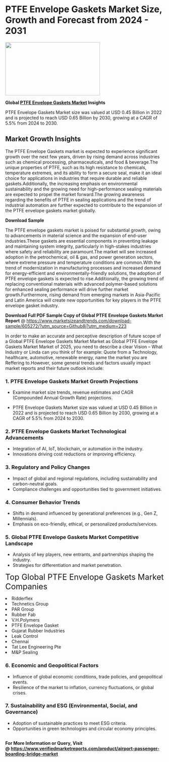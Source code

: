 <H1>PTFE Envelope Gaskets Market Size, Growth and Forecast from 2024 - 2031</H1><img class="aligncenter size-medium wp-image-584254" src="https://thirdeyenews.in/wp-content/uploads/2024/09/Global-Market-Research-300x168.jpeg" alt="" width="300" height="168" /><p><strong>Global&nbsp;<a href="https://www.marketsizeandtrends.com/download-sample/605272/?utm_source=Github8j?utm_medium=223">PTFE Envelope Gaskets Market</a> Insights</strong></p><p>PTFE Envelope Gaskets Market size was valued at USD 0.45 Billion in 2022 and is projected to reach USD 0.65 Billion by 2030, growing at a CAGR of 5.5% from 2024 to 2030.</p><p><h2>Market Growth Insights</h2> <p>The PTFE Envelope Gaskets market is expected to experience significant growth over the next few years, driven by rising demand across industries such as chemical processing, pharmaceuticals, and food & beverage.The unique properties of PTFE, such as its high resistance to chemicals, temperature extremes, and its ability to form a secure seal, make it an ideal choice for applications in industries that require durable and reliable gaskets.Additionally, the increasing emphasis on environmental sustainability and the growing need for high-performance sealing materials are expected to propel the market forward.The growing awareness regarding the benefits of PTFE in sealing applications and the trend of industrial automation are further expected to contribute to the expansion of the PTFE envelope gaskets market globally.</p> <p><strong>Download Sample</strong></p> <p>The PTFE envelope gaskets market is poised for substantial growth, owing to advancements in material science and the expansion of end-user industries.These gaskets are essential components in preventing leakage and maintaining system integrity, particularly in high-stakes industries where safety and reliability are paramount.The market will see increased adoption in the petrochemical, oil & gas, and power generation sectors, where extreme pressure and temperature conditions are common.With the trend of modernization in manufacturing processes and increased demand for energy-efficient and environmentally-friendly solutions, the adoption of PTFE envelope gaskets is expected to rise.Additionally, the growing trend of replacing conventional materials with advanced polymer-based solutions for enhanced sealing performance will drive further market growth.Furthermore, rising demand from emerging markets in Asia-Pacific and Latin America will create new opportunities for key players in the PTFE envelope gasket industry.<p><span class=""><strong>Download Full PDF Sample Copy of Global PTFE Envelope Gaskets Market Report</strong> @ <a href="https://www.marketsizeandtrends.com/download-sample/605272/?utm_source=Github8j?utm_medium=223" target="_blank">https://www.marketsizeandtrends.com/download-sample/605272/?utm_source=Github8j?utm_medium=223</a></span></p><p>In order to make an accurate and perceptive description of future scope of a Global&nbsp;PTFE Envelope Gaskets Market Market as Global&nbsp;PTFE Envelope Gaskets Market Market of 2025, you need to describe a clear Vision &ndash; What Industry or Linda can you think of for example: Quote from a Technology, healthcare, automotive, renewable energy, name the market you are Reffering to.However, some general trends and factors usually impact market reports and their future outlook include:</p><h3>1.&nbsp;<strong>PTFE Envelope Gaskets Market Growth Projections</strong></h3><ul><li>Examine market size trends, revenue estimates and CAGR (Compounded Annual Growth Rate) projections.</li><li><p>PTFE Envelope Gaskets Market size was valued at USD 0.45 Billion in 2022 and is projected to reach USD 0.65 Billion by 2030, growing at a CAGR of 5.5% from 2024 to 2030.</p></li></ul><h3>2.&nbsp;<strong>PTFE Envelope Gaskets Market Technological Advancements</strong></h3><ul><li>Integration of AI, IoT, blockchain, or automation in the industry.</li><li>Innovations driving cost reductions or improving efficiency.</li></ul><h3>3.&nbsp;<strong>Regulatory and Policy Changes</strong></h3><ul><li>Impact of global and regional regulations, including sustainability and carbon-neutral goals.</li><li>Compliance challenges and opportunities tied to government initiatives.</li></ul><h3>4.&nbsp;<strong>Consumer Behavior Trends</strong></h3><ul><li>Shifts in demand influenced by generational preferences (e.g., Gen Z, Millennials).</li><li>Emphasis on eco-friendly, ethical, or personalized products/services.</li></ul><h3>5.&nbsp;<strong>Global PTFE Envelope Gaskets Market Competitive Landscape</strong></h3><ul><li>Analysis of key players, new entrants, and partnerships shaping the industry.</li><li>Strategies for differentiation and market penetration.</li></ul><p data-pm-slice="1 1 []"><span style="color: inherit; font-family: inherit; font-size: 25px;">Top Global PTFE Envelope Gaskets Market Companies</span></p><div class="" data-test-id=""><p><li>Ridderflex</li><li> Technetics Group</li><li> PAR Group</li><li> Rubber Fab</li><li> V.H.Polymers</li><li> PTFE Envelope Gasket</li><li> Gujarat Rubber Industries</li><li> Leak Control</li><li> Chennai</li><li> Tat Lee Engineering Pte</li><li> M&P Sealing</li></p></div><h3>6.&nbsp;<strong>Economic and Geopolitical Factors</strong></h3><ul><li>Influence of global economic conditions, trade policies, and geopolitical events.</li><li>Resilience of the market to inflation, currency fluctuations, or global crises.</li></ul><h3>7.&nbsp;<strong>Sustainability and ESG (Environmental, Social, and Governance)</strong></h3><ul><li>Adoption of sustainable practices to meet ESG criteria.</li><li>Opportunities in green technologies and circular economy principles.</li></ul><h2><strong style="font-size: 14px;">For More Information or Query, Visit @&nbsp;</strong><a style="background-color: #ffffff; font-size: 14px;" href="https://www.marketsizeandtrends.com/report/ptfe-envelope-gaskets-market/" target="_blank">https://www.verifiedmarketreports.com/product/airport-passenger-boarding-bridge-market</a></h2>